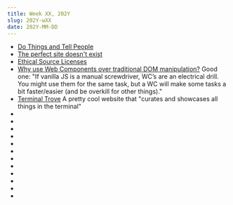 ```yaml
---
title: Week XX, 202Y
slug: 202Y-wXX
date: 202Y-MM-DD
---
```


- [Do Things and Tell People](https://mikegrindle.com/posts/self-promotion)
- [The perfect site doesn't exist](https://branch.climateaction.tech/issues/issue-8/the-perfect-site-doesnt-exist/)
- [Ethical Source Licenses](https://ethicalsource.dev/licenses/)
- [Why use Web Components over traditional DOM manipulation?](https://gomakethings.com/why-use-web-components-over-traditional-dom-manipulation/)
  Good one: "If vanilla JS is a manual screwdriver, WC’s are an electrical drill. You might use them for the same task, but a WC will make some tasks a bit faster/easier (and be overkill for other things)."
- [Terminal Trove](https://terminaltrove.com)
  A pretty cool website that "curates and showcases all things in the terminal"
- []()
- []()
- []()
- []()
- []()
- []()
- []()
- []()
- []()
- []()
- []()
- []()
